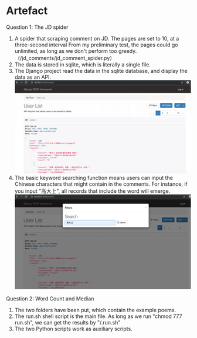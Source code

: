 # Artefact
Question 1: The JD spider
1. A spider that scraping comment on JD. The pages are set to 10, at a three-second interval
From my preliminary test, the pages could go unlimited, as long as we don't perform too greedy.
（/jd_comments/jd_comment_spider.py）
2. The data is stored in sqlite, which is literally a single file.
3. The Django project read the data in the sqlite database, and display the data as an API.
![](https://github.com/kadakyo/Artefact/blob/master/Restful.png)
4. The basic keyword searching function means users can input the Chinese characters that might contain in the comments.
For instance, if you input "高大上", all records that include the word will emerge.
![](https://github.com/kadakyo/Artefact/blob/master/search.png)

Question 2: Word Count and Median
1. The two folders have been put, which contain the example poems.
2. The run.sh shell script is the main file. As long as we run "chmod 777 run.sh", we can get the results by "/.run.sh"
3. The two Python scripts work as auxiliary scripts.
